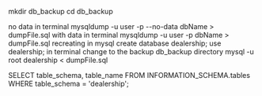 
mkdir db_backup
cd db_backup

no data
    in terminal
        mysqldump -u user -p --no-data dbName > dumpFile.sql
with data
    in terminal
        mysqldump -u user -p dbName > dumpFile.sql
recreating
    in mysql
        create database dealership;
        use dealership;
    in terminal
    change to the backup db_backup directory
        mysql -u root dealership < dumpFile.sql



SELECT table_schema, table_name FROM INFORMATION_SCHEMA.tables WHERE table_schema = 'dealership';
